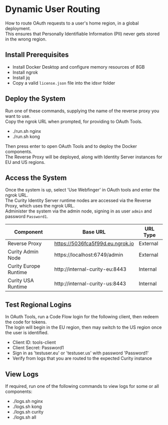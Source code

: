 # Dynamic User Routing

How to route OAuth requests to a user's home region, in a global deployment.\
This ensures that Personally Identifiable Information (PII) never gets stored in the wrong region.

## Install Prerequisites

- Install Docker Desktop and configure memory resources of 8GB
- Install ngrok
- Install jq
- Copy a valid `license.json` file into the idsvr folder

## Deploy the System

Run one of these commands, supplying the name of the reverse proxy you want to use.\
Copy the ngrok URL when prompted, for providing to OAuth Tools.

- ./run.sh nginx
- ./run.sh kong

Then press enter to open OAuth Tools and to deploy the Docker components.\
The Reverse Proxy will be deployed, along with Identity Server instances for EU and US regions.

## Access the System

Once the system is up, select 'Use Webfinger' in OAuth tools and enter the ngrok URL.\
The Curity Identity Server runtime nodes are accessed via the Reverse Proxy, which uses the ngrok URL.\
Administer the system via the admin node, signing in as user `admin` and password `Password1`.

| Component | Base URL | URL Type |
| --------- | -------- | -------- |
| Reverse Proxy | https://5036fca5f99d.eu.ngrok.io | External |
| Curity Admin Node | https://localhost:6749/admin | External |
| Curity Europe Runtime | http://internal-curity-eu:8443 | Internal |
| Curity USA Runtime | http://internal-curity-us:8443 | Internal |

## Test Regional Logins

In OAuth Tools, run a Code Flow login for the following client, then redeem the code for tokens.\
The login will begin in the EU region, then may switch to the US region once the user is identified.

- Client ID: tools-client
- Client Secret: Password1
- Sign in as 'testuser.eu' or 'testuser.us' with password 'Password1'
- Verify from logs that you are routed to the expected Curity instance

## View Logs

If required, run one of the following commands to view logs for some or all components:

- ./logs.sh nginx
- ./logs.sh kong
- ./logs.sh curity
- ./logs.sh all

